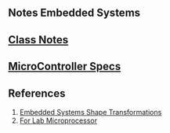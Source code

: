 ## Notes Embedded Systems

## [Class Notes](./Class/Notes.md)
## [MicroController Specs](./Microcontroller/Notes.md)


## References
1. [Embedded Systems Shape Transformations](http://users.ece.utexas.edu/~valvano/Volume1/E-Book/)
2. [For Lab Microprocessor](https://www.ti.com/lit/ds/spms376e/spms376e.pdf?ts=1609669623553&ref_url=https%253A%252F%252Fwww.google.com%252F)
